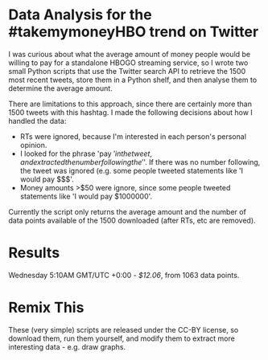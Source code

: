Data Analysis for the #takemymoneyHBO trend on Twitter
=====================================================

I was curious about what the average amount of money 
people would be willing to pay for a standalone
HBOGO streaming service, so I wrote two small Python
scripts that use the Twitter search API to retrieve
the 1500 most recent tweets, store them in a Python
shelf, and then analyse them to determine the average
amount. 

There are limitations to this approach, since there are
certainly more than 1500 tweets with this hashtag. I
made the following decisions about how I handled the data:

*  RTs were ignored, because I'm interested in each person's
   personal opinion.
*  I looked for the phrase 'pay $' in the tweet, and extracted
   the number following the '$'. If there was no number following,
   the tweet was ignored (e.g. some people tweeted statements 
   like 'I would pay $$$'.
*  Money amounts >$50 were ignore, since some people tweeted
   statements like 'I would pay $1000000'. 

Currently the script only returns the average amount and the 
number of data points available of the 1500 downloaded (after
RTs, etc are removed).


Results
=======

Wednesday 5:10AM  GMT/UTC +0:00 - *$12.06*, from 1063 data points.

Remix This
==========
These (very simple) scripts are released under the CC-BY license,
so download them, run them yourself, and modify them to extract 
more interesting data - e.g. draw graphs. 

